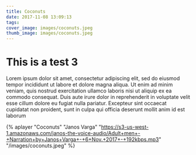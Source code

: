 ```yaml
---
title: Coconuts
date: 2017-11-08 13:09:13
tags:
cover_image: images/coconuts.jpeg
thumb_image: images/coconuts.jpeg
---
```


# This is a test 3

Lorem ipsum dolor sit amet, consectetur adipiscing elit, sed do eiusmod tempor incididunt ut labore et dolore magna aliqua. Ut enim ad minim veniam, quis nostrud exercitation ullamco laboris nisi ut aliquip ex ea commodo consequat. Duis aute irure dolor in reprehenderit in voluptate velit esse cillum dolore eu fugiat nulla pariatur. Excepteur sint occaecat cupidatat non proident, sunt in culpa qui officia deserunt mollit anim id est laborum

{% aplayer "Coconuts" "Janos Varga" "https://s3-us-west-1.amazonaws.com/janos-the-voice-audio/Adult+men+-+Narration+by+Janos+Varga+-+6+Nov.+2017+-+192kbps.mp3" "/images/coconuts.jpeg" %}
